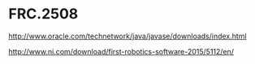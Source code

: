 # FRC.2508

http://www.oracle.com/technetwork/java/javase/downloads/index.html

http://www.ni.com/download/first-robotics-software-2015/5112/en/
